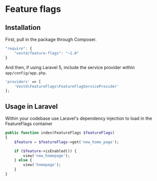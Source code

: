 # Feature flags

## Installation

First, pull in the package through Composer.

```js
"require": {
    "vestd/feature-flags": "~1.0"
}
```

And then, if using Laravel 5, include the service provider within `app/config/app.php`.

```php
'providers' => [
    'Vestd\FeatureFlags\FeatureFlagServiceProvider'
];
```

## Usage in Laravel

Within your codebase use Laravel's dependency injection to load in the FeatureFlags container

```php
public function index(FeatureFlags $featureFlags)
{
    $feature = $featureFlags->get('new_home_page');

    if ($feature->isEnabled()) {
        view('new_homepage');
    } else {
        view('homepage');
    }
}
```

